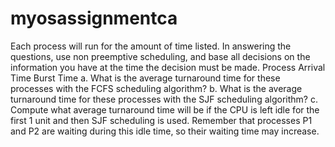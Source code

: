 # myosassignmentca
 Each process will run for the amount of time listed. In answering the questions, use non preemptive scheduling, and base all decisions on the information you have at the time the decision must be made. Process Arrival Time Burst Time a. What is the average turnaround time for these processes with the FCFS scheduling algorithm? b. What is the average turnaround time for these processes with the SJF scheduling algorithm? c. Compute what average turnaround time will be if the CPU is left idle for the first 1 unit and then SJF scheduling is used. Remember that processes P1 and P2 are waiting during this idle time, so their waiting time may increase.
